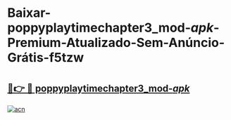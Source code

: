 # Baixar-poppyplaytimechapter3_mod-_apk_-Premium-Atualizado-Sem-Anúncio-Grátis-f5tzw

# <h2><a href="https://34zhi0.esa.edu.pl?src=poppyplaytimechapter3_mod-_apk_&ref=f5tzw">🔗👉 🔴 poppyplaytimechapter3_mod-_apk_</a></h2>

[![acn](https://github.com/user-attachments/assets/0f9c940e-d8b0-45ae-aac7-cd30a18b3e1c)](https://34zhi0.esa.edu.pl?src=poppyplaytimechapter3_mod-_apk_&ref=f5tzw)

